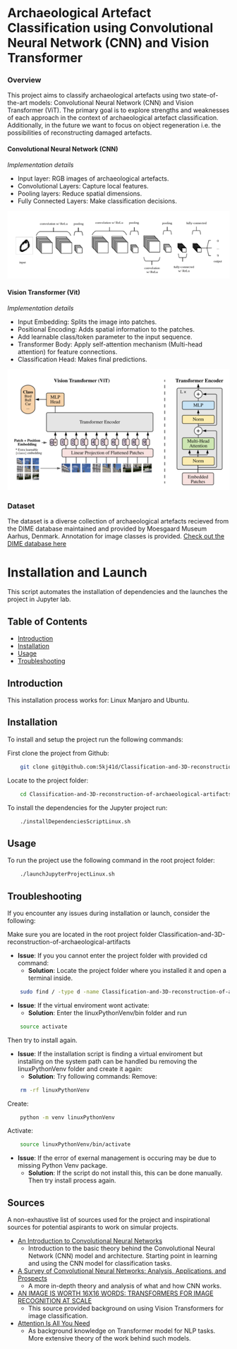 # Archaeological Artefact Classification using Convolutional Neural Network (CNN) and Vision Transformer
### Overview
This project aims to classify archaeological artefacts using two state-of-the-art models: Convolutional Neural Network (CNN) and Vision Transformer (ViT).
The primary goal is to explore strengths and weaknesses of each approach in the context of archaeological artefact classification. 
Additionally, in the future we want to focus on object regeneration i.e. the possibilities of reconstructing damaged artefacts. 

#### Convolutional Neural Network (CNN)

*Implementation details*
- Input layer: RGB images of archaeological artefacts.
- Convolutional Layers: Capture local features.
- Pooling layers: Reduce spatial dimensions.
- Fully Connected Layers: Make classification decisions.

![Logo](./misc/img/CNN.png)

#### Vision Transformer (Vit)

*Implementation details*
- Input Embedding: Splits the image into patches.
- Positional Encoding: Adds spatial information to the patches.
- Add learnable class/token parameter to the input sequence.
- Transformer Body: Apply self-attention mechanism (Multi-head attention) for feature connections.
- Classification Head: Makes final predictions.

![Logo](./misc/img/vit.png)

### Dataset
The dataset is a diverse collection of archaeological artefacts recieved from the DIME database maintained and provided by Moesgaard Museum Aarhus, Denmark. 
Annotation for image classes is provided.
[Check out the DIME database here](https://www.metaldetektorfund.dk/ny/)


# Installation and Launch 
This script automates the installation of dependencies and the launches the project in Jupyter lab.

## Table of Contents 
- [Introduction](#introduction)
- [Installation](#installation)
- [Usage](#usage) 
- [Troubleshooting](#troubleshooting)

## Introduction

This installation process works for:
	Linux Manjaro and Ubuntu.

## Installation

To install and setup the project run the following commands:

First clone the project from Github:
```bash 
	git clone git@github.com:5kj41d/Classification-and-3D-reconstruction-of-archaeological-artifacts.git
```
Locate to the project folder:
```bash 
	cd Classification-and-3D-reconstruction-of-archaeological-artifacts
```

To install the dependencies for the Jupyter project run:
```bash 
	./installDependenciesScriptLinux.sh
```

## Usage 

To run the project use the following command in the root project folder:
```bash 
	./launchJupyterProjectLinux.sh
```

## Troubleshooting

If you encounter any issues during installation or launch, consider the following:

Make sure you are located in the root project folder Classification-and-3D-reconstruction-of-archaeological-artifacts
- **Issue**: If you you cannot enter the project folder with provided cd command:
  - **Solution**: Locate the project folder where you installed it and open a terminal inside. 
```bash 
	sudo find / -type d -name Classification-and-3D-reconstruction-of-archaeological-artifacts
```

- **Issue**: If the virtual enviroment wont activate:
  - **Solution**: Enter the linuxPythonVenv/bin folder and run 
```bash 
	source activate
```
Then try to install again.

- **Issue**: If the installation script is finding a virtual enviroment but installing on the system path can be handled bu removing the 
linuxPythonVenv folder and create it again:
  - **Solution**: Try following commands:
Remove:
```bash 
	rm -rf linuxPythonVenv 
```
Create: 
```bash 
	python -m venv linuxPythonVenv 
```
Activate: 
```bash 
	source linuxPythonVenv/bin/activate
```

- **Issue**: If the error of exernal management is occuring may be due to missing Python Venv package. 
  - **Solution**: If the script do not install this, this can be done manually. Then try install process again. 


## Sources 
A non-exhaustive list of sources used for the project and inspirational sources for potential aspirants to work on simular projects. 

- [An Introduction to Convolutional Neural Networks](https://arxiv.org/pdf/1511.08458.pdf)
	- Introduction to the basic theory behind the Convolutional Neural Network (CNN) model and architecture. Starting point in learning and using the CNN model for classification tasks.
- [A Survey of Convolutional Neural Networks: Analysis, Applications, and Prospects](https://arxiv.org/pdf/2004.02806.pdf)
	- A more in-depth theory and analysis of what and how CNN works. 
- [AN IMAGE IS WORTH 16X16 WORDS: TRANSFORMERS FOR IMAGE RECOGNITION AT SCALE](https://arxiv.org/pdf/2010.11929.pdf)
	- This source provided background on using Vision Transformers for image classification.
- [Attention Is All You Need](https://arxiv.org/pdf/1706.03762.pdf)
	- As background knowledge on Transformer model for NLP tasks. More extensive theory of the work behind such models.


